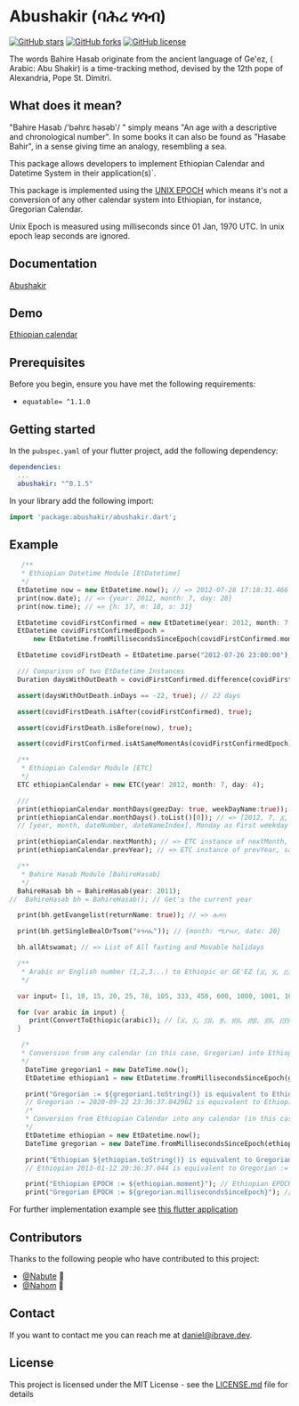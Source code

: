 # Abushakir (ባሕረ ሃሳብ) 
[![GitHub stars](https://img.shields.io/github/stars/Nabute/Abushakir?style=social)](https://github.com/Nabute/Abushakir/stargazers)       [![GitHub forks](https://img.shields.io/github/forks/Nabute/Abushakir?style=social)](https://github.com/Nabute/Abushakir/network)
[![GitHub license](https://img.shields.io/github/license/Nabute/Abushakir)](https://github.com/Nabute/Abushakir/blob/master/LICENSE)

The words Bahire Hasab originate from the ancient language of Ge'ez, ( Arabic: Abu Shakir) is a
time-tracking method, devised by the 12th pope of Alexandria, Pope St. Dimitri.

## What does it mean?

"Bahire Hasab /'bəhrɛ həsəb'/  " simply means "An age with a descriptive and chronological number". In some books it can also be found as "Hasabe Bahir", in a sense giving time an analogy, resembling a sea.

This package allows developers to implement Ethiopian Calendar and Datetime System in their application(s)`.

This package is implemented using the [UNIX EPOCH](https://en.wikipedia.org/wiki/Unix_time) which
means it's not a conversion of any other calendar system into Ethiopian, for instance, Gregorian Calendar.

Unix Epoch is measured using milliseconds since 01 Jan, 1970 UTC. In unix epoch leap seconds are ignored.

## Documentation
[Abushakir](https://pub.dev/documentation/abushakir/latest/)

## Demo
[Ethiopian calendar](https://github.com/Nabute/ethiopian_calendar)

## Prerequisites

Before you begin, ensure you have met the following requirements:

* ```equatable= ^1.1.0```


## Getting started

In the `pubspec.yaml` of your flutter project, add the following dependency:

```yaml
dependencies:
  ...
  abushakir: "^0.1.5"
```

In your library add the following import:

```dart
import 'package:abushakir/abushakir.dart';
```
## Example

```dart
   /**
   * Ethiopian Datetime Module [EtDatetime]
   */
  EtDatetime now = new EtDatetime.now(); // => 2012-07-28 17:18:31.466
  print(now.date); // => {year: 2012, month: 7, day: 28}
  print(now.time); // => {h: 17, m: 18, s: 31}

  EtDatetime covidFirstConfirmed = new EtDatetime(year: 2012, month: 7, day: 4);
  EtDatetime covidFirstConfirmedEpoch =
      new EtDatetime.fromMillisecondsSinceEpoch(covidFirstConfirmed.moment);

  EtDatetime covidFirstDeath = EtDatetime.parse("2012-07-26 23:00:00");

  /// Comparison of two EtDatetime Instances
  Duration daysWithOutDeath = covidFirstConfirmed.difference(covidFirstDeath);

  assert(daysWithOutDeath.inDays == -22, true); // 22 days

  assert(covidFirstDeath.isAfter(covidFirstConfirmed), true);

  assert(covidFirstDeath.isBefore(now), true);

  assert(covidFirstConfirmed.isAtSameMomentAs(covidFirstConfirmedEpoch), true);

  /**
   * Ethiopian Calendar Module [ETC]
   */
  ETC ethiopianCalendar = new ETC(year: 2012, month: 7, day: 4);

  ///
  print(ethiopianCalendar.monthDays(geezDay: true, weekDayName:true)); // Iterable Object of the given month
  print(ethiopianCalendar.monthDays().toList()[0]); // => [2012, 7, ፩, አርብ]
  // [year, month, dateNumber, dateNameIndex], Monday as First weekday

  print(ethiopianCalendar.nextMonth); // => ETC instance of nextMonth, same year
  print(ethiopianCalendar.prevYear); // => ETC instance of prevYear, same month

  /**
   * Bahire Hasab Module [BahireHasab]
   */
  BahireHasab bh = BahireHasab(year: 2011);
//  BahireHasab bh = BahireHasab(); // Get's the current year

  print(bh.getEvangelist(returnName: true)); // => ሉቃስ

  print(bh.getSingleBealOrTsom("ትንሳኤ")); // {month: ሚያዝያ, date: 20}

  bh.allAtswamat; // => List of All fasting and Movable holidays

  /**
   * Arabic or English number (1,2,3...) to Ethiopic or GE'EZ (፩, ፪, ፫...) number Converter
   */

  var input= [1, 10, 15, 20, 25, 78, 105, 333, 450, 600, 1000, 1001, 1010, 1056, 1200, 2013, 9999, 10000];

  for (var arabic in input) {
     print(ConvertToEthiopic(arabic)); // [፩, ፲, ፲፭, ፳, ፳፭, ፸፰, ፻፭, ፫፻፴፫, ፬፻፶, ፮፻, ፲፻, ፲፻፩, ፲፻፲, ፲፻፶፮, ፲፪፻, ፳፻፲፫, ፺፱፻፺፱, ፻፻]
  }

   /*
   * Conversion from any calendar (in this case, Gregorian) into Ethiopian Calendar.
   */
    DateTime gregorian1 = new DateTime.now();
    EtDatetime ethiopian1 = new EtDatetime.fromMillisecondsSinceEpoch(gregorian1.millisecondsSinceEpoch);

    print("Gregorian := ${gregorian1.toString()} is equivalent to Ethiopian ${ethiopian1.toString()}");
    // Gregorian := 2020-09-22 23:36:37.042962 is equivalent to Ethiopian 2013-01-12 20:36:37.042
    /*
    * Conversion from Ethiopian Calendar into any calendar (in this case, Gregorian).
    */
    EtDatetime ethiopian = new EtDatetime.now();
    DateTime gregorian = new DateTime.fromMillisecondsSinceEpoch(ethiopian.moment);

    print("Ethiopian ${ethiopian.toString()} is equivalent to Gregorian := ${gregorian.toString()}");
    // Ethiopian 2013-01-12 20:36:37.044 is equivalent to Gregorian := 2020-09-22 23:36:37.044

    print("Ethiopian EPOCH := ${ethiopian.moment}"); // Ethiopian EPOCH := 1600806997044
    print("Gregorian EPOCH := ${gregorian.millisecondsSinceEpoch}"); // Gregorian EPOCH := 1600806997044

```
For further implementation example see [this flutter application](https://github.com/Nabute/ethiopian_calendar)


## Contributors

Thanks to the following people who have contributed to this project:

* [@Nabute](https://github.com/Nabute) 📖
* [@Nahom](https://github.com/icnahom) 📖

<!---You might want to consider using something like the [All Contributors](https://github.com/all-contributors/all-contributors) specification and its [emoji key](https://allcontributors.org/docs/en/emoji-key).--->

## Contact

If you want to contact me you can reach me at <daniel@ibrave.dev>.

## License
<!--- If you're not sure which open license to use see https://choosealicense.com/--->

This project is licensed under the MIT License - see the [LICENSE.md](LICENSE) file for details

